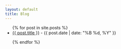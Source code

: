 ```yaml
---
layout: default
title: Blog
---
```


<style>
ul.blog-list li {
    margin-bottom: 1em;
}
</style>

<ul class="blog-list">
    {% for post in site.posts %}
    <li>
        <a href="{{ post.url }}">{{ post.title }}</a> - {{ post.date | date: "%B %d, %Y" }}
    </li>
    {% endfor %}
</ul>
